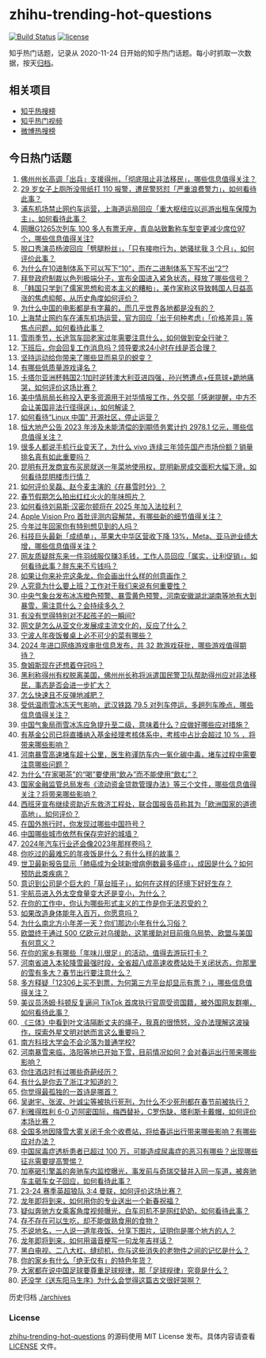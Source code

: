 # zhihu-trending-hot-questions

[![Build Status](https://github.com/justjavac/zhihu-trending-hot-questions/workflows/ci/badge.svg?branch=master)](https://github.com/justjavac/zhihu-trending-hot-questions/actions)
[![license](https://img.shields.io/github/license/justjavac/zhihu-trending-hot-questions)](https://github.com/justjavac/zhihu-trending-hot-questions/blob/master/LICENSE)

知乎热门话题，记录从 2020-11-24
日开始的知乎热门话题。每小时抓取一次数据，按天[归档](./archives)。

## 相关项目

- [知乎热搜榜](https://github.com/justjavac/zhihu-trending-top-search)
- [知乎热门视频](https://github.com/justjavac/zhihu-trending-hot-video)
- [微博热搜榜](https://github.com/justjavac/weibo-trending-hot-search)

## 今日热门话题

<!-- BEGIN -->
<!-- 最后更新时间 Sat Feb 03 2024 09:35:39 GMT+0800 (China Standard Time) -->

1. [佛州州长高调「出兵」支援得州，「彻底阻止非法移民」，哪些信息值得关注？](https://www.zhihu.com/question/642490125)
1. [29 岁女子上厕所没带纸打 110 报警，遭民警怒怼「严重浪费警力」，如何看待此事？](https://www.zhihu.com/question/642470558)
1. [浦东机场禁止网约车运营，上海道运局回应「重大枢纽应以巡游出租车保障为主」，如何看待此事？](https://www.zhihu.com/question/642480396)
1. [网曝G1265次列车 100 多人有票无座，青岛站致歉称车型变更减少席位97个，哪些信息值得关注?](https://www.zhihu.com/question/642527801)
1. [脱口秀演员杨波回应「劈腿粉丝」，「只有接吻行为，她骚扰我 3 个月」，如何评价此事？](https://www.zhihu.com/question/642490538)
1. [为什么在10进制体系下可以写下“10”，而在二进制体系下写不出“2”?](https://www.zhihu.com/question/641466047)
1. [拜登政府制裁以色列极端分子，宣布全国进入紧急状态，释放了哪些信号？](https://www.zhihu.com/question/642489521)
1. [「韩国只学到了儒家思想和资本主义的糟粕」，美作家称这导致韩国人日益高涨的焦虑抑郁，从历史角度如何评价？](https://www.zhihu.com/question/642304857)
1. [为什么中国的电影都是有字幕的，而几乎世界各地都是没有的？](https://www.zhihu.com/question/547929535)
1. [上海禁止网约车在浦东机场运营，官方回应「出于何种考虑」「价格差异」等焦点问题，如何看待此事？](https://www.zhihu.com/question/642488155)
1. [雪雨季节，长途驾车回老家过年需要注意什么，如何做到安全行驶？](https://www.zhihu.com/question/641603002)
1. [下班后，你会回复工作消息吗？领导要求24小时在线是否合理？](https://www.zhihu.com/question/642490637)
1. [坚持运动给你带来了哪些显而易见的蜕变？](https://www.zhihu.com/question/642029823)
1. [有哪些低质量游戏译名？](https://www.zhihu.com/question/543500893)
1. [卡塔尔亚洲杯韩国2:1加时逆转澳大利亚进四强，孙兴慜遭点+任意球+跪地痛哭，如何评价这场比赛？](https://www.zhihu.com/question/642615304)
1. [美中情局局长称投入更多资源用于对华情报工作，外交部「感谢提醒，中方不会让美国非法行径得逞」，如何解读？](https://www.zhihu.com/question/642527204)
1. [如何看待“Linux 中国” 开源社区，停止运营？](https://www.zhihu.com/question/642326701)
1. [恒大地产公告 2023 年涉及未能清偿的到期债务累计约 2978.1 亿元，哪些信息值得关注？](https://www.zhihu.com/question/642469136)
1. [很多人都说手机行业变天了，为什么 vivo 连续三年领先国产市场份额？销量排名真有如此重要吗？](https://www.zhihu.com/question/642511164)
1. [昆明有开发商宣布买房就送一年菜地使用权，昆明新房成交面积大幅下滑，如何看待昆明楼市行情？](https://www.zhihu.com/question/642469151)
1. [如何评价吴磊、赵今麦主演的《在暴雪时分》？](https://www.zhihu.com/question/642496779)
1. [春节假期怎么拍出红红火火的年味照片？](https://www.zhihu.com/question/638572785)
1. [如何看待刘易斯·汉密尔顿将在 2025 年加入法拉利？](https://www.zhihu.com/question/642432510)
1. [Apple Vision Pro 首批评测内容解禁，有哪些新的细节值得关注？](https://www.zhihu.com/question/642122812)
1. [今年过年回家你有特别想见到的人吗？](https://www.zhihu.com/question/642364909)
1. [科技巨头最新「成绩单」，苹果大中华区营收下降 13%，Meta、亚马逊业绩大增，哪些信息值得关注？](https://www.zhihu.com/question/642470204)
1. [网友质疑胖东来一件羽绒服仅赚3毛钱，工作人员回应「属实，让利促销」，如何看待此事？胖东来不亏钱吗？](https://www.zhihu.com/question/642471255)
1. [如果让你来补完这条龙，你会画出什么样的创意画作？](https://www.zhihu.com/question/641826562)
1. [人究竟为什么要上班？工作对于我们来说有何重要性？](https://www.zhihu.com/question/642490610)
1. [中央气象台发布冰冻橙色预警、暴雪黄色预警，河南安徽湖北湖南等地有大到暴雪，需注意什么？会持续多久？](https://www.zhihu.com/question/642467739)
1. [有没有觉得特别对不起孩子的一瞬间?](https://www.zhihu.com/question/642153860)
1. [网文是怎么从亚文化发展成主流文化的，反应了什么？](https://www.zhihu.com/question/642437086)
1. [宁波人年夜饭餐桌上必不可少的菜有哪些？](https://www.zhihu.com/question/641944860)
1. [2024 年进口网络游戏审批信息发布，共 32 款游戏获批，哪些游戏值得期待？](https://www.zhihu.com/question/642467570)
1. [詹姆斯现在还想着夺冠吗？](https://www.zhihu.com/question/642300142)
1. [黑利称得州有权脱离美国，佛州州长称将派遣国民警卫队帮助得州应对非法移民，事态是否会进一步扩大？](https://www.zhihu.com/question/642479775)
1. [怎么快速且不反弹地减肥？](https://www.zhihu.com/question/641736560)
1. [受低温雨雪冰冻天气影响，武汉铁路 79.5 对列车停运，多趟列车晚点，哪些信息值得关注？](https://www.zhihu.com/question/642644279)
1. [中国气象局雨雪冰冻应急提升至二级，意味着什么？应做好哪些应对措施？](https://www.zhihu.com/question/642609143)
1. [有基金公司已将直播纳入基金经理考核体系中，考核中占比会超过 10 % ，将带来哪些影响？](https://www.zhihu.com/question/642527659)
1. [河南暴雪高速堵车超十公里，医生称谨防车内一氧化碳中毒，堵车过程中需要注意哪些问题？](https://www.zhihu.com/question/642527731)
1. [为什么“在家喝茶”的“喝”要使用“飲み”而不能使用“飲む”？](https://www.zhihu.com/question/642045457)
1. [国家金融监管总局发布《流动资金贷款管理办法》等三个文件，哪些信息值得关注？将带来哪些影响？](https://www.zhihu.com/question/642529214)
1. [西班牙宣布继续资助近东救济工程处，联合国报告员称其为「欧洲国家的道德高地」，如何评价？](https://www.zhihu.com/question/641978912)
1. [在国外旅行时，你发现过哪些中国符号？](https://www.zhihu.com/question/641372499)
1. [中国哪些城市依然有保存完好的城墙？](https://www.zhihu.com/question/31389132)
1. [2024年汽车行业还会像2023年那样卷吗？](https://www.zhihu.com/question/639470898)
1. [你吃过的最难忘的年夜饭是什么？有什么样的故事？](https://www.zhihu.com/question/639791819)
1. [世卫最新报告显示「肺癌成为全球新增病例数最多癌症」，成因是什么？如何预防此类疾病？](https://www.zhihu.com/question/642518477)
1. [意识到公司是个巨大的「草台班子」，如何在这样的环境下好好生存？](https://www.zhihu.com/question/642441823)
1. [宇航员进入外太空食量变大还是变小，为什么？](https://www.zhihu.com/question/598543406)
1. [在你的工作中，你认为哪些形式主义的工作是你无法忍受的？](https://www.zhihu.com/question/641400014)
1. [如果改造身体能年入百万，你愿意吗？](https://www.zhihu.com/question/642557967)
1. [为什么南北方小年差一天？你们那边小年有什么习俗？](https://www.zhihu.com/question/642460889)
1. [欧盟终于通过 500 亿欧元对乌援助，这笔援助对目前俄乌局势、欧盟与美国有何意义？](https://www.zhihu.com/question/642487703)
1. [在你的家乡有哪些「年味儿很足」的活动，值得去游玩打卡？](https://www.zhihu.com/question/637991987)
1. [河南省进入本轮降雪最强时段，全省超八成高速收费站处于关闭状态，你那里的雪有多大？春节出行要注意什么？](https://www.zhihu.com/question/642465682)
1. [多方释疑「12306上买不到票，为何第三方平台却显示有票？」，哪些信息值得关注？](https://www.zhihu.com/question/642416902)
1. [美议员汤姆·科顿反复逼问 TikTok 首席执行官周受资国籍，被外国网友群嘲，如何看待此事？](https://www.zhihu.com/question/642469138)
1. [《三体》中看到叶文洁隔断丈夫的绳子，我真的很愤怒，没办法理解这波操作，探索外星文明对她而言这么重要吗？](https://www.zhihu.com/question/636064479)
1. [南方科技大学会不会沦落为普通学校?](https://www.zhihu.com/question/67098609)
1. [河南暴雪来临，洛阳等地已开始下雪，目前情况如何？会对春运出行带来哪些影响？](https://www.zhihu.com/question/642184584)
1. [你住酒店时有过哪些奇葩经历？](https://www.zhihu.com/question/641121995)
1. [有什么是你去了浙江才知道的？](https://www.zhihu.com/question/540446479)
1. [你觉得最孤独的一首诗是哪首？](https://www.zhihu.com/question/642440887)
1. [吴谢宇、张波、叶诚尘等被执行死刑，为什么不少死刑都在春节前被执行？](https://www.zhihu.com/question/642480055)
1. [利雅得胜利 6-0 迈阿密国际，梅西替补，C罗伤缺，塔利斯卡戴帽，如何评价本场比赛？](https://www.zhihu.com/question/642445342)
1. [全国多地因降雪大雾关闭千余个收费站，将给春运出行带来哪些影响？有哪些应对办法？](https://www.zhihu.com/question/642291038)
1. [中国尿毒症透析患者已超过 100 万，可能造成尿毒症的恶习有哪些？出现哪些征兆需要提高警惕？](https://www.zhihu.com/question/642310635)
1. [加塞砸引擎盖的奔驰车内监控曝光，事发前与奇瑞交替并入同一车道，被奔驰车主砸车女子回应，如何看待此事？](https://www.zhihu.com/question/642441390)
1. [23-24 赛季英超狼队 3:4 曼联，如何评价这场比赛？](https://www.zhihu.com/question/642445135)
1. [龙年即将到来，如何用你的专业送出一个新春祝福？](https://www.zhihu.com/question/641826071)
1. [疑似奔驰方女乘客角度视频曝光，白车司机不是网红奶奶，如何看待此事？](https://www.zhihu.com/question/642566408)
1. [存不存在可以生吃，却不能做熟食用的食物？](https://www.zhihu.com/question/392618739)
1. [不说地名，一人说一道年夜饭、分享下图片，证明你是哪个地方的人？](https://www.zhihu.com/question/639791368)
1. [龙年即将到来，如何用谐音梗写一句龙年吉祥话？](https://www.zhihu.com/question/641826970)
1. [黑白电视、二八大杠、缝纫机，你与这些消失的老物件之间的记忆是什么？](https://www.zhihu.com/question/642295606)
1. [你的家乡有什么「绝无仅有」的特色年货？](https://www.zhihu.com/question/641827109)
1. [大家都在说中国足球要尊重足球规律，那「足球规律」究竟是什么？](https://www.zhihu.com/question/642363648)
1. [还没学《送东阳马生序》为什么会觉得这篇古文很好哭啊？](https://www.zhihu.com/question/488153791)

<!-- END -->

历史归档 [./archives](./archives)

### License

[zhihu-trending-hot-questions](https://github.com/justjavac/zhihu-trending-hot-questions)
的源码使用 MIT License 发布。具体内容请查看 [LICENSE](./LICENSE) 文件。
